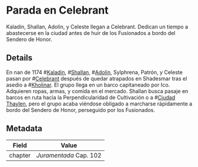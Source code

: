 # Parada en Celebrant
Kaladin, Shallan, Adolin, y Celeste llegan a Celebrant. Dedican un tiempo a abastecerse en la ciudad antes de huir de los Fusionados a bordo del Sendero de Honor. 

## Details
En nan de 1174 #[Kaladin](characters/kaladin), #[Shallan](characters/shallan), #[Adolin](characters/adolin), Sylphrena, Patrón, y Celeste pasan por #[Celebrant](locations/celebrant) después de quedar atrapados en Shadesmar tras el asedio a #[Kholinar](locations/kholinar). El grupo llega en un barco capitaneado por Ico. Adquieren ropas, armas, y comida en el mercado. Shallan busca pasaje en barcos en ruta hacia la Perpendicularidad de Cultivación o a #[Ciudad Thaylen](locations/theylen-city), pero el grupo acaba viéndose obligado a marcharse rápidamente a bordo del Sendero de Honor, perseguido por los Fusionados.

## Metadata
| Field | Value |
| ----- | ----- |
| chapter | *Juramentada* Cap. 102 |
